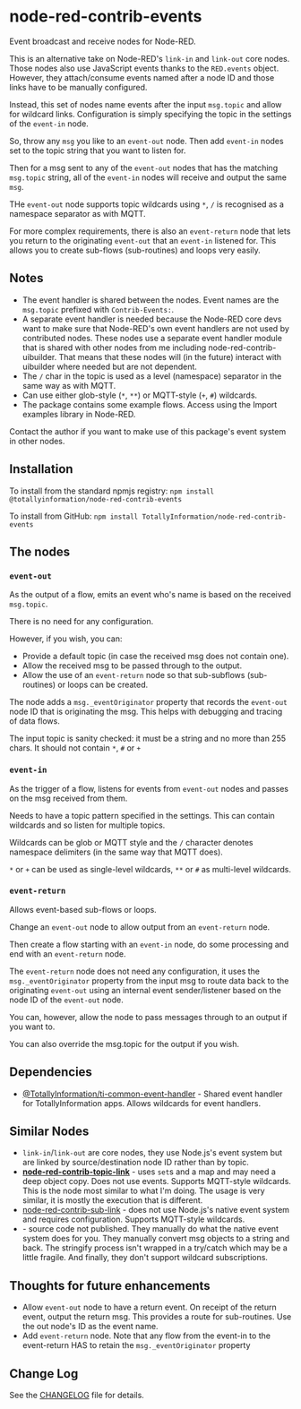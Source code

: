 # node-red-contrib-events
Event broadcast and receive nodes for Node-RED.

This is an alternative take on Node-RED's `link-in` and `link-out` core nodes. Those nodes also use JavaScript events thanks to the `RED.events` object.
However, they attach/consume events named after a node ID and those links have to be manually configured.

Instead, this set of nodes name events after the input `msg.topic` and allow for wildcard links. Configuration is simply specifying the topic in the settings of the `event-in` node.

So, throw any `msg` you like to an `event-out` node. Then add `event-in` nodes set to the topic string that you want to listen for.

Then for a msg sent to any of the `event-out` nodes that has the matching `msg.topic` string, all of the `event-in` nodes will receive and output the same `msg`.

THe `event-out` node supports topic wildcards using `*`, `/` is recognised as a namespace separator as with MQTT.

For more complex requirements, there is also an `event-return` node that lets you return to the originating `event-out` that an `event-in` listened for.
This allows you to create sub-flows (sub-routines) and loops very easily.

## Notes

* The event handler is shared between the nodes. Event names are the `msg.topic` prefixed with `Contrib-Events:`.
* A separate event handler is needed because the Node-RED core devs want to make sure that Node-RED's own event handlers are not used by contributed nodes.
  These nodes use a separate event handler module that is shared with other nodes from me including node-red-contrib-uibuilder.
  That means that these nodes will (in the future) interact with uibuilder where needed but are not dependent.
* The `/` char in the topic is used as a level (namespace) separator in the same way as with MQTT.
* Can use either glob-style (`*`, `**`) or MQTT-style (`+`, `#`) wildcards.
* The package contains some example flows. Access using the Import examples library in Node-RED.

Contact the author if you want to make use of this package's event system in other nodes.

## Installation

To install from the standard npmjs registry: `npm install @totallyinformation/node-red-contrib-events`

To install from GitHub: `npm install TotallyInformation/node-red-contrib-events`

## The nodes

### `event-out`

As the output of a flow, emits an event who's name is based on the received `msg.topic`.

There is no need for any configuration.

However, if you wish, you can:

* Provide a default topic (in case the received msg does not contain one).
* Allow the received msg to be passed through to the output.
* Allow the use of an `event-return` node so that sub-subflows (sub-routines) or loops can be created.

The node adds a `msg._eventOriginator` property that records the `event-out` node ID that is originating the msg. This helps with debugging and tracing of data flows.

The input topic is sanity checked: it must be a string and no more than 255 chars. It should not contain `*`, `#` or `+`


### `event-in`

As the trigger of a flow, listens for events from `event-out` nodes and passes on the msg received from them.

Needs to have a topic pattern specified in the settings. This can contain wildcards and so listen for multiple topics.

Wildcards can be glob or MQTT style and the `/` character denotes namespace delimiters (in the same way that MQTT does).

`*` or `+` can be used as single-level wildcards, `**` or `#` as multi-level wildcards.

### `event-return`

Allows event-based sub-flows or loops. 

Change an `event-out` node to allow output from an `event-return` node.

Then create a flow starting with an `event-in` node, do some processing and end with an `event-return` node.

The `event-return` node does not need any configuration, it uses the `msg._eventOriginator` property from the input msg
to route data back to the originating `event-out` using an internal event sender/listener based on the node ID of the `event-out` node.

You can, however, allow the node to pass messages through to an output if you want to.

You can also override the msg.topic for the output if you wish.

## Dependencies

* [@TotallyInformation/ti-common-event-handler](https://github.com/TotallyInformation/ti-common-event-handler) - Shared event handler for TotallyInformation apps. Allows wildcards for event handlers.

## Similar Nodes

* `link-in`/`link-out` are core nodes, they use Node.js's event system but are linked by source/destination node ID rather than by topic.
* **[node-red-contrib-topic-link](https://flows.nodered.org/node/node-red-contrib-topic-link)** - uses `set`s and a map and may need a deep object copy. Does not use events. Supports MQTT-style wildcards. This is the node most similar to what I'm doing. The usage is very similar, it is mostly the execution that is different.
* [node-red-contrib-sub-link](https://flows.nodered.org/node/node-red-contrib-sub-link) - does not use Node.js's native event system and requires configuration. Supports MQTT-style wildcards.
* [](https://flows.nodered.org/node/node-red-contrib-pubsub) - source code not published. They manually do what the native event system does for you. They manually convert msg objects to a string and back. The stringify process isn't wrapped in a try/catch which may be a little fragile. And finally, they don't support wildcard subscriptions.

## Thoughts for future enhancements

* Allow `event-out` node to have a return event. On receipt of the return event, output the return msg. This provides a route for sub-routines. Use the out node's ID as the event name.
* Add `event-return` node. Note that any flow from the event-in to the event-return HAS to retain the `msg._eventOriginator` property

## Change Log

See the [CHANGELOG](./CHANGELOG.md) file for details.